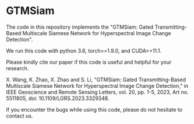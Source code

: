 # GTMSiam

The code in this repository implements the "GTMSiam: Gated Transmitting-Based Multiscale Siamese Network for Hyperspectral Image Change Detection".

We run this code with python 3.6, torch==1.9.0, and CUDA==11.1.

Please kindly cite our paper if this code is useful and helpful for your research.

X. Wang, K. Zhao, X. Zhao and S. Li, "GTMSiam: Gated Transmitting-Based Multiscale Siamese Network for Hyperspectral Image Change Detection," in IEEE Geoscience and Remote Sensing Letters, vol. 20, pp. 1-5, 2023, Art no. 5511805, doi: 10.1109/LGRS.2023.3329348.

If you encounter the bugs while using this code, please do not hesitate to contact us.
